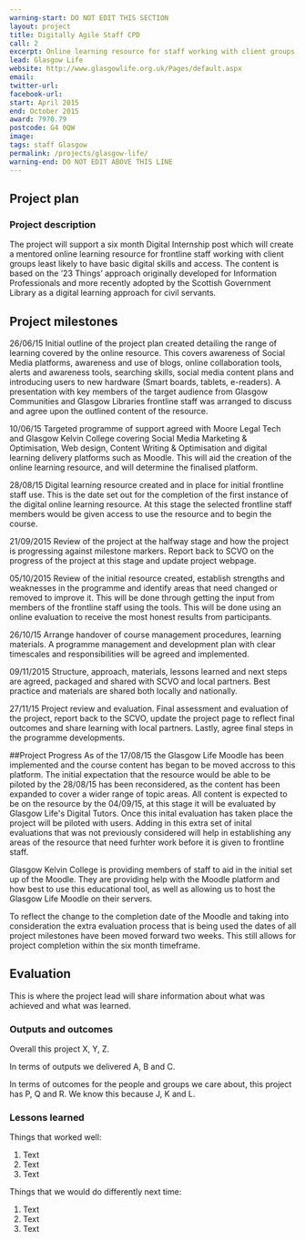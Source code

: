 ```yaml
---
warning-start: DO NOT EDIT THIS SECTION
layout: project
title: Digitally Agile Staff CPD
call: 2
excerpt: Online learning resource for staff working with client groups least likely to have basic digital skills.
lead: Glasgow Life
website: http://www.glasgowlife.org.uk/Pages/default.aspx
email: 
twitter-url: 
facebook-url: 
start: April 2015
end: October 2015
award: 7970.79
postcode: G4 0QW
image:
tags: staff Glasgow
permalink: /projects/glasgow-life/
warning-end: DO NOT EDIT ABOVE THIS LINE
---
```


## Project plan

### Project description

The project will support a six month Digital Internship post which will create a mentored online learning resource for frontline staff working with client groups least likely to have basic digital skills and access. The content is based on the ’23 Things’ approach originally developed for Information Professionals and more recently adopted by the Scottish Government Library as a digital learning approach for civil servants.


## Project milestones

26/06/15 
Initial outline of the project plan created detailing the range of learning covered by the online resource. This covers awareness of Social Media platforms, awareness and use of blogs, online collaboration tools, alerts and awareness tools, searching skills, social media content plans and introducing users to new hardware (Smart boards, tablets, e-readers). A presentation with key members of the target audience from Glasgow Communities and Glasgow Libraries frontline staff was arranged to discuss and agree upon the outlined content of the resource. 

10/06/15 
Targeted programme of support agreed with Moore Legal Tech and Glasgow Kelvin College covering Social Media Marketing & Optimisation, Web design, Content Writing & Optimisation and digital learning delivery platforms such as Moodle. This will aid the creation of the online learning resource, and will determine the finalised platform. 

28/08/15
Digital learning resource created and in place for initial frontline staff use. This is the date set out for the completion of the first instance of the digital online learning resource. At this stage the selected frontline staff members would be given access to use the resource and to begin the course. 

21/09/2015
Review of the project at the halfway stage and how the project is progressing against milestone markers. Report back to SCVO on the progress of the project at this stage and update project webpage. 

05/10/2015 
Review of the initial resource created, establish strengths and weaknesses in the programme and identify areas that need changed or removed to improve it. This will be done through getting the input from members of the frontline staff using the tools. This will be done using an online evaluation to receive the most honest results from participants. 

26/10/15
Arrange handover of course management procedures, learning materials. A programme management and development plan with clear timescales and responsibilities will be agreed and implemented.

09/11/2015
Structure, approach, materials, lessons learned and next steps are agreed, packaged and shared with SCVO and local partners. Best practice and materials are shared both locally and nationally.

27/11/15
Project review and evaluation. Final assessment and evaluation of the project, report back to the SCVO, update the project page to reflect final outcomes and share learning with local partners. Lastly, agree final steps in the programme developments. 

##Project Progress 
As of the 17/08/15 the Glasgow Life Moodle has been implemented and the course content has began to be moved accross to this platform. The initial expectation that the resource would be able to be piloted by the 28/08/15 has been reconsidered, as the content has been expanded to cover a wider range of topic areas. All content is expected to be on the resource by the 04/09/15, at this stage it will be evaluated by Glasgow Life's Digital Tutors. Once this inital evaluation has taken place the project will be piloted with users. Adding in this extra set of inital evaluations that was not previously considered will help in establishing any areas of the resource that need furhter work before it is given to frontline staff.  

Glasgow Kelvin College is providing members of staff to aid in the initial set up of the Moodle. They are providing help with the Moodle platform and how best to use this educational tool, as well as allowing us to host the Glasgow Life Moodle on their servers. 

To reflect the change to the completion date of the Moodle and taking into consideration the extra evaluation process that is being used the dates of all project milestones have been moved forward two weeks. This still allows for project completion within the six month timeframe. 


## Evaluation

This is where the project lead will share information about what was achieved and what was learned.

### Outputs and outcomes

Overall this project X, Y, Z.

In terms of outputs we delivered A, B and C.

In terms of outcomes for the people and groups we care about, this project has P, Q and R. We know this because J, K and L.

### Lessons learned

Things that worked well:

1. Text
2. Text
3. Text

Things that we would do differently next time:

1. Text
2. Text
3. Text
